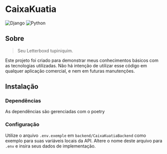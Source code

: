 # CaixaKuatia

![Django](https://img.shields.io/badge/django-092e20?style=for-the-badge&logo=Django)
![Python](https://img.shields.io/badge/python-3670A0?style=for-the-badge&logo=python&logoColor=ffdd54) 


## Sobre

> Seu Letterboxd tupiniquim.

Este projeto foi criado para demonstrar meus conhecimentos básicos com as tecnologias utilizadas. Não há intenção de utilizar esse código em qualquer aplicação comercial, e nem em futuras manutenções.

## Instalação

### Dependências

As dependências são gerenciadas com o poetry

### Configuração

Utilize o arquivo `.env.exemple` em `backend/CaixaKuatiaBackend` como exemplo para suas variáveis locais da API. Altere o nome deste arquivo para `.env` e insira seus dados de implementação.


